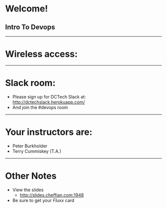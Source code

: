
# Welcome!

## Intro To Devops

----

# Wireless access:

----


# Slack room:

- Please sign up for DCTech Slack at: <br>
http://dctechslack.herokuapp.com/
- And join the #devops room


----

# Your instructors are:

- Peter Burkholder
- Terry Cummiskey (T.A.)

----

# Other Notes

* View the slides
  * http://slides.cheffian.com:1948
* Be sure to get your _Fluxx_ card
